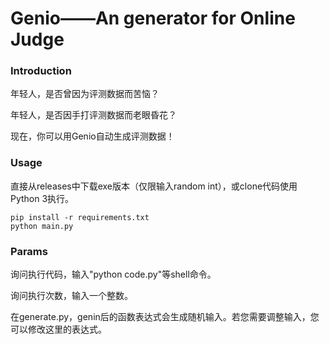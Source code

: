 # Genio——An generator for Online Judge

### Introduction

年轻人，是否曾因为评测数据而苦恼？

年轻人，是否因手打评测数据而老眼昏花？

现在，你可以用Genio自动生成评测数据！

### Usage

直接从releases中下载exe版本（仅限输入random int），或clone代码使用Python 3执行。

```shell
pip install -r requirements.txt
python main.py
```

### Params

询问执行代码，输入"python code.py"等shell命令。

询问执行次数，输入一个整数。

在generate.py，genin后的函数表达式会生成随机输入。若您需要调整输入，您可以修改这里的表达式。
